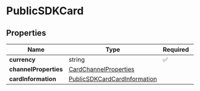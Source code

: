 # PublicSDKCard



## Properties

| Name | Type | Required | Description |
| ------------ | ------------- | ------------- | ------------- |
| **currency** | string | ✅ |  |
**channelProperties** | [CardChannelProperties](CardChannelProperties.md) |  |  |
**cardInformation** | [PublicSDKCardCardInformation](PublicSDKCardCardInformation.md) |  |  |


